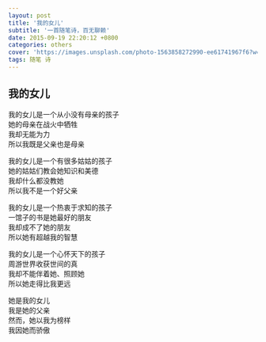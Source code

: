```yaml
---
layout: post
title: '我的女儿'
subtitle: '一首随笔诗，百无聊赖'
date: 2015-09-19 22:20:12 +0800
categories: others
cover: 'https://images.unsplash.com/photo-1563858272990-ee61741967f6?w=1600&q=900'
tags: 随笔 诗
---
```


## 我的女儿

我的女儿是一个从小没有母亲的孩子  
她的母亲在战火中牺牲  
我却无能为力  
所以我既是父亲也是母亲

我的女儿是一个有很多姑姑的孩子  
她的姑姑们教会她知识和美德  
我却什么都没教她  
所以我不是一个好父亲

我的女儿是一个热衷于求知的孩子  
一馆子的书是她最好的朋友  
我却成不了她的朋友  
所以她有超越我的智慧

我的女儿是一个心怀天下的孩子  
周游世界收获世间的真  
我却不能伴着她、照顾她  
所以她走得比我更远

她是我的女儿  
我是她的父亲  
然而，她以我为榜样  
我因她而骄傲
